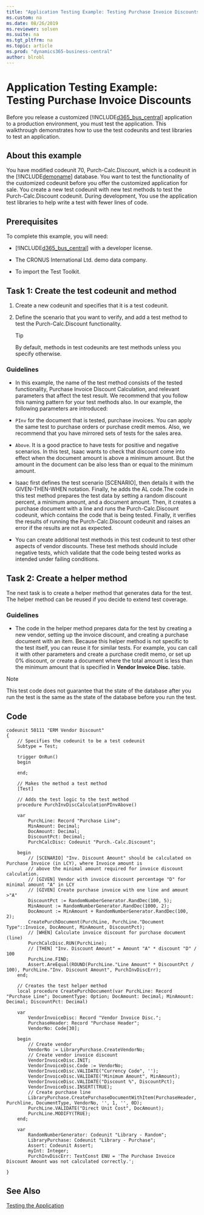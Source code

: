 ```yaml
---
title: "Application Testing Example: Testing Purchase Invoice Discounts"
ms.custom: na
ms.date: 08/26/2019
ms.reviewer: solsen
ms.suite: na
ms.tgt_pltfrm: na
ms.topic: article
ms.prod: "dynamics365-business-central"
author: blrobl
---
```


# Application Testing Example: Testing Purchase Invoice Discounts
Before you release a customized [!INCLUDE[d365_bus_central](includes/d365_bus_central_md.md)] application to a production environment, you must test the application. This walkthrough demonstrates how to use the test codeunits and test libraries to test an application.  
  
## About this example  
You have modified codeunit 70, Purch-Calc.Discount, which is a codeunit in the [!INCLUDE[demoname](includes/demoname_md.md)] database. You want to test the functionality of the customized codeunit before you offer the customized application for sale. You create a new test codeunit with new test methods to test the Purch-Calc.Discount codeunit. During development, You use the application test libraries to help write a test with fewer lines of code.  
  
## Prerequisites  
To complete this example, you will need:  
  
-   [!INCLUDE[d365_bus_central](includes/d365_bus_central_md.md)] with a developer license.  
  
-   The CRONUS International Ltd. demo data company.  

-   To import the Test Toolkit.
 
## Task 1: Create the test codeunit and method

1. Create a new codeunit and specifies that it is a test codeunit.
2. Define the scenario that you want to verify, and add a test method to test the Purch-Calc.Discount functionality.

    > [!TIP]
    > By default, methods in test codeunits are test methods unless you specify otherwise. 

### Guidelines

-  In this example, the name of the test method consists of the tested functionality, Purchase Invoice Discount Calculation, and relevant parameters that affect the test result. We recommend that you follow this naming pattern for your test methods also. In our example, the following parameters are introduced:  
  
  -  `PInv` for the document that is tested, purchase invoices. You can apply the same test to purchase orders or purchase credit memos. Also, we recommend that you have mirrored sets of tests for the sales area.  
  
  -  `Above`. It is a good practice to have tests for positive and negative scenarios. In this test, Isaac wants to check that discount come into effect when the document amount is above a minimum amount. But the amount in the document can be also less than or equal to the minimum amount.  

-  Isaac first defines the test scenario \[SCENARIO\], then details it with the GIVEN-THEN-WHEN notation. Finally, he adds the AL code.The code in this test method prepares the test data by setting a random discount percent, a minimum amount, and a document amount. Then, it creates a purchase document with a line and runs the Purch-Calc.Discount codeunit, which contains the code that is being tested. Finally, it verifies the results of running the Purch-Calc.Discount codeunit and raises an error if the results are not as expected.  
 
-  You can create additional test methods in this test codeunit to test other aspects of vendor discounts. These test methods should include negative tests, which validate that the code being tested works as intended under failing conditions.  

## Task 2: Create a helper method

Tne next task is to create a helper method that generates data for the test. The helper method can be reused if you decide to extend test coverage.

### Guidelines

-  The code in the helper method prepares data for the test by creating a new vendor, setting up the invoice discount, and creating a purchase document with an item. Because this helper method is not specific to the test itself, you can reuse it for similar tests. For example, you can call it with other parameters and create a purchase credit memo, or set up 0% discount, or create a document where the total amount is less than the minimum amount that is specified in **Vendor Invoice Disc.** table.  
  
> [!NOTE]  
>  This test code does not guarantee that the state of the database after you run the test is the same as the state of the database before you run the test.  

## Code

```
codeunit 50111 "ERM Vendor Discount"
{
    // Specifies the codeunit to be a test codeunit
    Subtype = Test;

    trigger OnRun()
    begin

    end;

    // Makes the method a test method
    [Test]

    // Adds the test logic to the test method
    procedure PurchInvDiscCalculationPInvAbove()

    var
        PurchLine: Record "Purchase Line";
        MinAmount: Decimal;
        DocAmount: Decimal;
        DiscountPct: Decimal;
        PurchCalcDisc: Codeunit "Purch.-Calc.Discount";

    begin
        // [SCENARIO] "Inv. Discount Amount" should be calculated on Purchase Invoice (in LCY), where Invoice amount is
        // above the minimal amount required for invoice discount calculation.
        // [GIVEN] Vendor with invoice discount percentage "D" for minimal amount "A" in LCY
        // [GIVEN] Create purchase invoice with one line and amount >"A"
        DiscountPct := RandomNumberGenerator.RandDec(100, 5);
        MinAmount := RandomNumberGenerator.RandDec(1000, 2);
        DocAmount := MinAmount + RandomNumberGenerator.RandDec(100, 2);
        CreatePurchDocument(PurchLine, PurchLine."Document Type"::Invoice, DocAmount, MinAmount, DiscountPct);
        // [WHEN] Calculate invoice discount for purchase document (line)
        PurchCalcDisc.RUN(PurchLine);
        // [THEN] "Inv. Discount Amount" = Amount "A" * discount "D" / 100
        PurchLine.FIND;
        Assert.AreEqual(ROUND(PurchLine."Line Amount" * DiscountPct / 100), PurchLine."Inv. Discount Amount", PurchInvDiscErr);
    end;

    // Creates the test helper method
    local procedure CreatePurchDocument(var PurchLine: Record "Purchase Line"; DocumentType: Option; DocAmount: Decimal; MinAmount: Decimal; DiscountPct: Decimal)

    var
        VendorInvoiceDisc: Record "Vendor Invoice Disc.";
        PurchaseHeader: Record "Purchase Header";
        VendorNo: Code[30];

    begin
        // Create vendor
        VendorNo := LibraryPurchase.CreateVendorNo;
        // Create vendor invoice discount
        VendorInvoiceDisc.INIT;
        VendorInvoiceDisc.Code := VendorNo;
        VendorInvoiceDisc.VALIDATE("Currency Code", '');
        VendorInvoiceDisc.VALIDATE("Minimum Amount", MinAmount);
        VendorInvoiceDisc.VALIDATE("Discount %", DiscountPct);
        VendorInvoiceDisc.INSERT(TRUE);
        // Create purchase line
        LibraryPurchase.CreatePurchaseDocumentWithItem(PurchaseHeader, Purchline, DocumentType, VendorNo, '', 1, '', 0D);
        PurchLine.VALIDATE("Direct Unit Cost", DocAmount);
        PurchLine.MODIFY(TRUE);
    end;

    var
        RandomNumberGenerator: Codeunit "Library - Random";
        LibraryPurchase: Codeunit "Library - Purchase";
        Assert: Codeunit Assert;
        myInt: Integer;
        PurchInvDiscErr: TextConst ENU = 'The Purchase Invoice Discount Amount was not calculated correctly.';

}
```

## See Also  
 [Testing the Application](devenv-Testing-Application.md)
